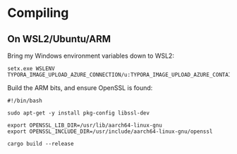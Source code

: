 
# Compiling

## On WSL2/Ubuntu/ARM

Bring my Windows environment variables down to WSL2:

```batch
setx.exe WSLENV TYPORA_IMAGE_UPLOAD_AZURE_CONNECTION/u:TYPORA_IMAGE_UPLOAD_AZURE_CONTAINER/u:TYPORA_IMAGE_UPLOAD_VANITY_HOST/u
```

Build the ARM bits, and ensure OpenSSL is found:

```shell
#!/bin/bash

sudo apt-get -y install pkg-config libssl-dev

export OPENSSL_LIB_DIR=/usr/lib/aarch64-linux-gnu
export OPENSSL_INCLUDE_DIR=/usr/include/aarch64-linux-gnu/openssl

cargo build --release
```
